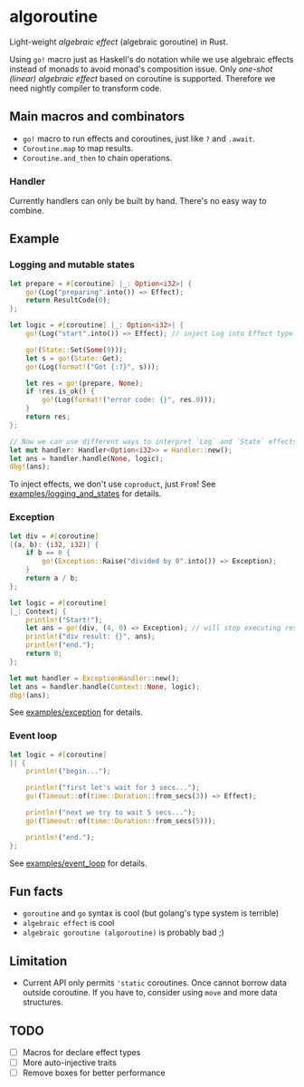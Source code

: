 # algoroutine
Light-weight *algebraic effect* (algebraic goroutine) in Rust.

Using `go!` macro just as Haskell's do notation while we use algebraic effects
instead of monads to avoid monad's composition issue.
Only *one-shot (linear) algebraic effect* based on coroutine is supported.
Therefore we need nightly compiler to transform code.

## Main macros and combinators
- `go!` macro to run effects and coroutines, just like `?` and `.await`.
- `Coroutine.map` to map results.
- `Coroutine.and_then` to chain operations.

### Handler
Currently handlers can only be built by hand. There's no easy way to combine.

## Example
### Logging and mutable states
```rust
let prepare = #[coroutine] |_: Option<i32>| {
    go!(Log("preparing".into()) => Effect);
    return ResultCode(0);
};

let logic = #[coroutine] |_: Option<i32>| {
    go!(Log("start".into()) => Effect); // inject Log into Effect type

    go!(State::Set(Some(9)));
    let s = go!(State::Get);
    go!(Log(format!("Got {:?}", s)));

    let res = go!(prepare, None);
    if !res.is_ok() {
        go!(Log(format!("error code: {}", res.0)));
    }
    return res;
};

// Now we can use different ways to interpret `Log` and `State` effects!
let mut handler: Handler<Option<i32>> = Handler::new();
let ans = handler.handle(None, logic);
dbg!(ans);
```
To inject effects, we don't use `coproduct`, just `From`!
See [examples/logging_and_states](./examples/logging_and_state.rs) for details.

### Exception
```rust
let div = #[coroutine]
|(a, b): (i32, i32)| {
    if b == 0 {
        go!(Exception::Raise("divided by 0".into()) => Exception);
    }
    return a / b;
};

let logic = #[coroutine]
|_: Context| {
    println!("Start!");
    let ans = go!(div, (4, 0) => Exception); // will stop executing rest continuation
    println!("div result: {}", ans);
    println!("end.");
    return 0;
};

let mut handler = ExceptionHandler::new();
let ans = handler.handle(Context::None, logic);
dbg!(ans);
```
See [examples/exception](./examples/exception.rs) for details.

### Event loop
```rust
let logic = #[coroutine]
|| {
    println!("begin...");

    println!("first let's wait for 3 secs...");
    go!(Timeout::of(time::Duration::from_secs(3)) => Effect);

    println!("next we try to wait 5 secs...");
    go!(Timeout::of(time::Duration::from_secs(5)));

    println!("end.");
};
```
See [examples/event_loop](./examples/event_loop.rs) for details.


## Fun facts
- `goroutine` and `go` syntax is cool (but golang's type system is terrible)
- `algebraic effect` is cool
- `algebraic goroutine (algoroutine)` is probably bad ;)

## Limitation
- Current API only permits `'static` coroutines. 
    Once cannot borrow data outside coroutine. If you have to, consider using `move` and more data structures.

## TODO
- [ ] Macros for declare effect types
- [ ] More auto-injective traits
- [ ] Remove boxes for better performance
